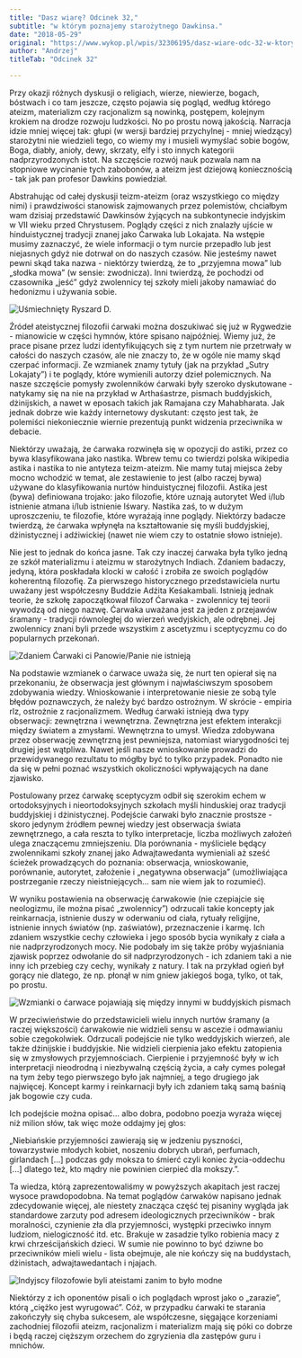 ```yaml
---
title: "Dasz wiarę? Odcinek 32,"
subtitle: "w którym poznajemy starożytnego Dawkinsa."
date: "2018-05-29"
original: "https://www.wykop.pl/wpis/32306195/dasz-wiare-odc-32-w-ktorym-poznajemy-starozytnego-/"
author: "Andrzej"
titleTab: "Odcinek 32"

---
```


Przy okazji różnych dyskusji o religiach, wierze, niewierze, bogach, bóstwach i co tam jeszcze, często pojawia się pogląd, według którego ateizm, materializm czy racjonalizm są nowinką, postępem, kolejnym krokiem na drodze rozwoju ludzkości. No po prostu nową jakością. Narracja idzie mniej więcej tak: głupi (w wersji bardziej przychylnej - mniej wiedzący) starożytni nie wiedzieli tego, co wiemy my i musieli wymyślać sobie bogów, Boga, diabły, anioły, dewy, skrzaty, elfy i sto innych kategorii nadprzyrodzonych istot. Na szczęście rozwój nauk pozwala nam na stopniowe wycinanie tych zabobonów, a ateizm jest dziejową koniecznością - tak jak pan profesor Dawkins powiedział.

Abstrahując od całej dyskusji teizm-ateizm (oraz wszystkiego co między nimi) i prawdziwości stanowisk zajmowanych przez polemistów, chciałbym wam dzisiaj przedstawić Dawkinsów żyjących na subkontynecie indyjskim w VII wieku przed Chrystusem. Poglądy części z nich znalazły ujście w hinduistycznej tradycji znanej jako Ćarwaka lub Lokajata. Na wstępie musimy zaznaczyć, że wiele informacji o tym nurcie przepadło lub jest niejasnych gdyż nie dotrwał on do naszych czasów. Nie jesteśmy nawet pewni skąd taka nazwa - niektórzy twierdzą, że to „przyjemna mowa” lub „słodka mowa” (w sensie: zwodnicza). Inni twierdzą, że pochodzi od czasownika „jeść” gdyż zwolennicy tej szkoły mieli jakoby namawiać do hedonizmu i używania sobie.

![Uśmiechnięty Ryszard D.](../images/odc32/richard_dawkins.jpg "Uśmiechnięty Ryszard D.")

Źródeł ateistycznej filozofii ćarwaki można doszukiwać się już w Rygwedzie - mianowicie w części hymnów, które spisano najpóźniej. Wiemy już, że prace pisane przez ludzi identyfikujących się z tym nurtem nie przetrwały w całości do naszych czasów, ale nie znaczy to, że w ogóle nie mamy skąd czerpać informacji. Ze wzmianek znamy tytuły (jak na przykład „Sutry Lokajaty”) i te poglądy, które wymienili autorzy dzieł polemicznych. Na nasze szczęście pomysły zwolenników ćarwaki były szeroko dyskutowane - natykamy się na nie na przykład w Arthaśastrze, pismach buddyjskich, dżinijskich, a nawet w eposach takich jak Ramajana czy Mahabharata. Jak jednak dobrze wie każdy internetowy dyskutant: często jest tak, że polemiści niekoniecznie wiernie prezentują punkt widzenia przeciwnika w debacie.

Niektórzy uważają, że ćarwaka rozwinęła się w opozycji do astiki, przez co bywa klasyfikowana jako nastika. Wbrew temu co twierdzi polska wikipedia astika i nastika to nie antyteza teizm-ateizm. Nie mamy tutaj miejsca żeby mocno wchodzić w temat, ale zestawienie to jest (albo raczej bywa) używane do klasyfikowania nurtów hinduistycznej filozofii. Astika jest (bywa) definiowana trojako: jako filozofie, które uznają autorytet Wed i/lub istnienie atmana i/lub istnienie Iśwary. Nastika zaś, to w dużym uproszczeniu, te filozofie, które wyrażają inne poglądy. Niektórzy badacze twierdzą, że ćarwaka wpłynęła na kształtowanie się myśli buddyjskiej, dżinistycznej i adźiwickiej (nawet nie wiem czy to ostatnie słowo istnieje).

Nie jest to jednak do końca jasne. Tak czy inaczej ćarwaka była tylko jedną ze szkół materializmu i ateizmu w starożytnych Indiach. Zdaniem badaczy, jedyną, która poskładała klocki w całość i zrobiła ze swoich poglądów koherentną filozofię. Za pierwszego historycznego przedstawiciela nurtu uważany jest współczesny Buddzie Adźita Keśakambali. Istnieją jednak teorie, że szkołę zapoczątkował filozof Ćarwaka - zwolennicy tej teorii wywodzą od niego nazwę. Ćarwaka uważana jest za jeden z przejawów śramany - tradycji równoległej do wierzeń wedyjskich, ale odrębnej. Jej zwolennicy znani byli przede wszystkim z ascetyzmu i sceptycyzmu co do popularnych przekonań.

![Zdaniem Ćarwaki ci Panowie/Panie nie istnieją](../images/odc30/hindu_deities.jpg "Zdaniem Ćarwaki ci Panowie/Panie nie istnieją.")

Na podstawie wzmianek o ćarwace uważa się, że nurt ten opierał się na przekonaniu, że obserwacja jest głównym i najwłaściwszym sposobem zdobywania wiedzy. Wnioskowanie i interpretowanie niesie ze sobą tyle błędów poznawczych, że należy być bardzo ostrożnym. W skrócie - empiria rlz, ostrożnie z racjonalizmem. Według ćarwaki istnieją dwa typy obserwacji: zewnętrzna i wewnętrzna. Zewnętrzna jest efektem interakcji między światem a zmysłami. Wewnętrzna to umysł. Wiedza zdobywana przez obserwację zewnętrzną jest pewniejsza, natomiast wiarygodności tej drugiej jest wątpliwa. Nawet jeśli nasze wnioskowanie prowadzi do przewidywanego rezultatu to mógłby być to tylko przypadek. Ponadto nie da się w pełni poznać wszystkich okoliczności wpływających na dane zjawisko.

Postulowany przez ćarwakę sceptycyzm odbił się szerokim echem w ortodoksyjnych i nieortodoksyjnych szkołach myśli hinduskiej oraz tradycji buddyjskiej i dżinistycznej. Podejście ćarwaki było znacznie prostsze - skoro jedynym źródłem pewnej wiedzy jest obserwacja świata zewnętrznego, a cała reszta to tylko interpretacje, liczba możliwych założeń ulega znaczącemu zmniejszeniu. Dla porównania - myśliciele będący zwolennikami szkoły znanej jako Adwajtawedanta wymieniali aż sześć ścieżek prowadzących do poznania: obserwacja, wnioskowanie, porównanie, autorytet, założenie i „negatywna obserwacja” (umożliwiająca postrzeganie rzeczy nieistniejących... sam nie wiem jak to rozumieć).

W wyniku postawienia na obserwację ćarwakowie (nie czepiajcie się neologizmu, ile można pisać „zwolennicy”) odrzucali takie koncepty jak reinkarnacja, istnienie duszy w oderwaniu od ciała, rytuały religijne, istnienie innych światów (np. zaświatów), przeznaczenie i karmę. Ich zdaniem wszystkie cechy człowieka i jego sposób bycia wynikały z ciała a nie nadprzyrodzonych mocy. Nie podobały im się także próby wyjaśniania zjawisk poprzez odwołanie do sił nadprzyrodzonych - ich zdaniem taki a nie inny ich przebieg czy cechy, wynikały z natury. I tak na przykład ogień był gorący nie dlatego, że np. płonął w nim gniew jakiegoś boga, tylko, ot tak, po prostu.

![Wzmianki o ćarwace pojawiają się między innymi w buddyjskich pismach](../images/odc32/buddha_script.jpg "Wzmianki o ćarwace pojawiają się między innymi w buddyjskich pismach.")

W przeciwieństwie do przedstawicieli wielu innych nurtów śramany (a raczej większości) ćarwakowie nie widzieli sensu w ascezie i odmawianiu sobie czegokolwiek. Odrzucali podejście nie tylko weddyjskich wierzeń, ale także dżinijskie i buddyjskie. Nie widzieli cierpienia jako efektu zatopienia się w zmysłowych przyjemnościach. Cierpienie i przyjemność były w ich interpretacji nieodrodną i niezbywalną częścią życia, a cały cymes polegał na tym żeby tego pierwszego było jak najmniej, a tego drugiego jak najwięcej. Koncept karmy i reinkarnacji były ich zdaniem taką samą baśnią jak bogowie czy cuda.

Ich podejście można opisać… albo dobra, podobno poezja wyraża więcej niż milion słów, tak więc może oddajmy jej głos:

„Niebiańskie przyjemności zawierają się w jedzeniu pyszności, towarzystwie młodych kobiet, noszeniu dobrych ubrań, perfumach, girlandach [...] podczas gdy moksza to śmierć czyli koniec życia-oddechu [...] dlatego też, kto mądry nie powinien cierpieć dla mokszy.”.

Ta wiedza, którą zaprezentowaliśmy w powyższych akapitach jest raczej wysoce prawdopodobna. Na temat poglądów ćarwaków napisano jednak zdecydowanie więcej, ale niestety znacząca część tej pisaniny wygląda jak standardowe zarzuty pod adresem ideologicznych przeciwników - brak moralności, czynienie zła dla przyjemności, występki przeciwko innym ludziom, nielogiczność itd. etc. Brakuje w zasadzie tylko robienia macy z krwi chrześcijańskich dzieci. W sumie nie powinno to być dziwne bo przeciwników mieli wielu - lista obejmuje, ale nie kończy się na buddystach, dżinistach, adwajtawedantach i njajach.

![Indyjscy filozofowie byli ateistami zanim to było modne](../images/odc32/indian_sofist.jpg "Indyjscy filozofowie byli ateistami zanim to było modne.")

Niektórzy z ich oponentów pisali o ich poglądach wprost jako o „zarazie”, którą „ciężko jest wyrugować”. Cóż, w przypadku ćarwaki te starania zakończyły się chyba sukcesem, ale współczesne, sięgające korzeniami zachodniej filozofii ateizm, racjonalizm i materializm mają się póki co dobrze i będą raczej cięższym orzechem do zgryzienia dla zastępów guru i mnichów.
